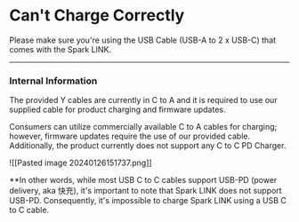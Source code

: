 # Can't Charge Correctly

Please make sure you're using the USB Cable (USB-A to 2 x USB-C) that comes with the Spark LINK.


---

### **Internal Information** 

The provided Y cables are currently in C to A and it is required to use our supplied cable for product charging and firmware updates. 

Consumers can utilize commercially available C to A cables for charging; however, firmware updates require the use of our provided cable. Additionally, the product currently does not support any C to C PD Charger.

![[Pasted image 20240126151737.png]]

**In other words, while most USB C to C cables support USB-PD (power delivery, aka 快充), it's important to note that Spark LINK does not support USB-PD. 
Consequently, it's impossible to charge Spark LINK using a USB C to C cable.

